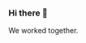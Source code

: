 ### Hi there 👋

<!--
**yzmuna/yzmuna** is a ✨ _special_ ✨ repository because its `README.md` (this file) appears on your GitHub profile.

Here are some ideas to get you started:-->
<!-- - 🔭 I’m currently working on ...
🌱 I’m currently learning ...
👯 I’m looking to collaborate on ...
- 🤔 I’m looking for help with ...
- 💬 Ask me about ...
- 📫 How to reach me ...-->
<!-- - 😄 Pronouns: ...
- ⚡ Fun fact: ...
-->
We worked together.
